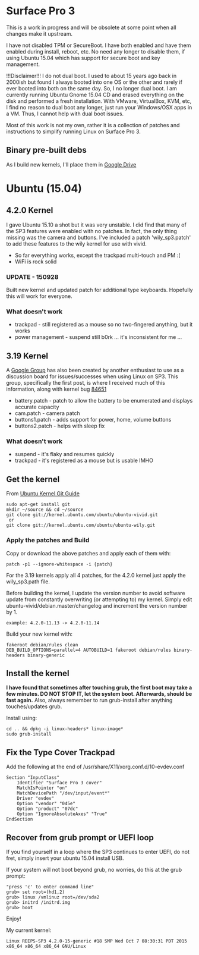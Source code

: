 # Surface Pro 3
This is a work in progress and will be obsolete at some point when all changes make it upstream.

I have not disabled TPM or SecureBoot.  I have both enabled and have them enabled during install, reboot, etc.  No need any longer to disable them, if using Ubuntu 15.04 which has support for secure boot and key management.

!!!Disclaimer!!!
I do not dual boot.  I used to about 15 years ago back in 2000ish but found I always booted into one OS or the other and rarely if ever booted into both on the same day.  So, I no longer dual boot.  I am currently running Ubuntu Gnome 15.04 CD and erased everything on the disk and performed a fresh installation.  With VMware, VirtualBox, KVM, etc, I find no reason to dual boot any longer, just run your Windows/OSX apps in a VM.  Thus, I cannot help with dual boot issues.

Most of this work is not my own, rather it is a collection of patches and instructions to simplify running Linux on Surface Pro 3.

## Binary pre-built debs
As I build new kernels, I'll place them in [Google Drive](https://drive.google.com/folderview?id=0BzNI3Zdy9Y6kfklBazc5Y3VQXzd6MU1oaUFMS0NxWEI4dmpFRmFITWZFZWpfM0U1dUJJaTQ&usp=sharing)

# Ubuntu (15.04)

## 4.2.0 Kernel

I gave Ubuntu 15.10 a shot but it was very unstable.  I did find that many of the SP3 features were enabled with no patches.  In fact, the only thing missing was the camera and buttons.  I've included a patch 'wily_sp3.patch' to add these features to the wily kernel for use with vivid.

- So far everything works, except the trackpad multi-touch and PM :(
- WiFi is rock solid

### UPDATE - 150928
Built new kernel and updated patch for additional type keyboards.  Hopefully this will work for everyone.

### What doesn't work
* trackpad - still registered as a mouse so no two-fingered anything, but it works
* power management - suspend still b0rk ... it's inconsistent for me ...

## 3.19 Kernel

A [Google Group](https://groups.google.com/forum/?hl=en#!forum/linux-surface) has also been created by another enthusiast to use as a discussion board for issues/successes when using Linux on SP3.  This group, specifically the first post, is where I received much of this information, along with kernel bug [84651](https://bugzilla.kernel.org/show_bug.cgi?id=84651)

- battery.patch - patch to allow the battery to be enumerated and displays accurate capacity
- cam.patch - camera patch
- buttons1.patch - adds support for power, home, volume buttons
- buttons2.patch - helps with sleep fix

### What doesn't work
* suspend - it's flaky and resumes quickly
* trackpad - it's registered as a mouse but is usable IMHO

## Get the kernel
From [Ubuntu Kernel Git Guide](https://wiki.ubuntu.com/Kernel/Dev/KernelGitGuide?action=show&redirect=KernelTeam%2FKernelGitGuide)

```
sudo apt-get install git
mkdir ~/source && cd ~/source
git clone git://kernel.ubuntu.com/ubuntu/ubuntu-vivid.git
 or
git clone git://kernel.ubuntu.com/ubuntu/ubuntu-wily.git
```

### Apply the patches and Build
Copy or download the above patches and apply each of them with:
```
patch -p1 --ignore-whitespace -i {patch}
```

For the 3.19 kernels apply all 4 patches, for the 4.2.0 kernel just apply the wily_sp3.path file.

Before building the kernel, I update the version number to avoid software update from constantly overwriting (or attempting to) my kernel.  Simply edit ubuntu-vivid/debian.master/changelog and increment the version number by 1.
```
example: 4.2.0-11.13 -> 4.2.0-11.14
```

Build your new kernel with:
```
fakeroot debian/rules clean
DEB_BUILD_OPTIONS=parallel=4 AUTOBUILD=1 fakeroot debian/rules binary-headers binary-generic
```

## Install the kernel
**I have found that sometimes after touching grub, the first boot may take a few minutes.  DO NOT STOP IT, let the system boot.  Afterwards, should be fast again.**
Also, always remember to run grub-install after anything touches/updates grub.

Install using:
```
cd .. && dpkg -i linux-headers* linux-image*
sudo grub-install
```

## Fix the Type Cover Trackpad

Add the following at the end of /usr/share/X11/xorg.conf.d/10-evdev.conf
```
Section "InputClass"
    Identifier "Surface Pro 3 cover"
    MatchIsPointer "on"
    MatchDevicePath "/dev/input/event*"
    Driver "evdev"
    Option "vendor" "045e"
    Option "product" "07dc"
    Option "IgnoreAbsoluteAxes" "True"
EndSection
```

## Recover from grub prompt or UEFI loop
If you find yourself in a loop where the SP3 continues to enter UEFI, do not fret, simply insert your ubuntu 15.04 install USB.

If your system will not boot beyond grub, no worries, do this at the grub prompt:
```
"press 'c' to enter command line"
grub> set root=(hd1,2)
grub> linux /vmlinuz root=/dev/sda2
grub> initrd /initrd.img
grub> boot
```

Enjoy!

My current kernel:
```
Linux REEPS-SP3 4.2.0-15-generic #18 SMP Wed Oct 7 08:30:31 PDT 2015 x86_64 x86_64 x86_64 GNU/Linux
```
